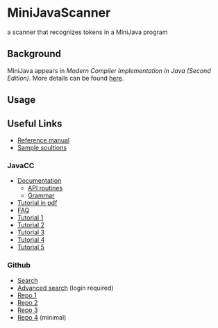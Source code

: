 # MiniJavaScanner

a scanner that recognizes tokens in a MiniJava program

## Background

MiniJava appears in *Modern Compiler Implementation in Java (Second Edition)*. More details can be found [here](http://www.cambridge.org/resources/052182060X/MCIIJ2e/).

## Usage

## Useful Links

* [Reference manual](http://www.cs.tufts.edu/~sguyer/classes/comp181-2006/minijava.html)
* [Sample soultions](http://www.cambridge.org/resources/052182060X/lecturers/default.htm)

### JavaCC

* [Documentation](https://javacc.org/doc)
  * [API routines](https://javacc.org/apiroutines)
  * [Grammar](https://javacc.org/javaccgrm)
* [Tutorial in pdf](https://www.engr.mun.ca/~theo/JavaCC-Tutorial/javacc-tutorial.pdf)
* [FAQ](http://www.engr.mun.ca/~theo/JavaCC-FAQ/javacc-faq-moz.htm)
* [Tutorial 1](https://www.javaworld.com/article/2076269/learn-java/build-your-own-languages-with-javacc.html)
* [Tutorial 2](https://dragonlanguage.wordpress.com/2016/10/10/%E4%BD%BF%E7%94%A8javacc%E5%AF%A6%E4%BE%8B-1/)
* [Tutorial 3](https://hk.saowen.com/a/740ab16449feca3559d9a0cce9d5dd1ab6b93e69fada09372853eec4e282b5aa)
* [Tutorial 4](https://hk.saowen.com/a/349d62eb3fd9cbb3dd5fda8b6844812cc02b0497c643b20c620169fb447a9675)
* [Tutorial 5](http://www.blogjava.net/chenpengyi/archive/2007/01/30/96812.html)

### Github

* [Search](https://github.com/search?utf8=%E2%9C%93&q=MiniJava&type=)
* [Advanced search](https://github.com/search?utf8=%E2%9C%93&q=minijava++extension%3A.jj&type=Code&ref=advsearch&l=&l=) (login required)
* [Repo 1](https://github.com/mohanaprasad1994/MiniJava-Compiler)
* [Repo 2](https://github.com/cawka/minijavaparser)
* [Repo 3](https://github.com/kostagiolasn/MiniJava)
* [Repo 4](https://github.com/ldseinhardt/minijava-parser) (minimal)
